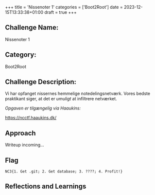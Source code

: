 +++
title = 'Nissenoter 1'
categories = ['Boot2Root']
date = 2023-12-15T13:33:38+01:00
draft = true
+++

## Challenge Name:

Nissenoter 1

## Category:

Boot2Root

## Challenge Description:

Vi har opfanget nissernes hemmelige notedelingsnetværk. Vores bedste praktikant siger, at det er _umuligt_ at infiltrere netværket.

_Opgaven er tilgængelig via Haaukins:_

https://ncctf.haaukins.dk/

## Approach

Writeup incoming...

## Flag

```text
NC3{1. Get .git; 2. Get database; 3. ????; 4. Profit!}
```

## Reflections and Learnings
